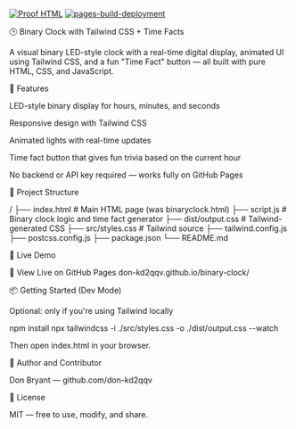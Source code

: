 [![Proof HTML](https://github.com/DON-KD2QQV/binary-clock/actions/workflows/proof-html.yml/badge.svg)](https://github.com/DON-KD2QQV/binary-clock/actions/workflows/proof-html.yml)
[![pages-build-deployment](https://github.com/DON-KD2QQV/binary-clock/actions/workflows/pages/pages-build-deployment/badge.svg?branch=main)](https://github.com/DON-KD2QQV/binary-clock/actions/workflows/pages/pages-build-deployment)

🕒 Binary Clock with Tailwind CSS + Time Facts

A visual binary LED-style clock with a real-time digital display, animated UI using Tailwind CSS, and a fun "Time Fact" button — all built with pure HTML, CSS, and JavaScript.

🌟 Features

LED-style binary display for hours, minutes, and seconds

Responsive design with Tailwind CSS

Animated lights with real-time updates

Time fact button that gives fun trivia based on the current hour

No backend or API key required — works fully on GitHub Pages

📁 Project Structure

/
├── index.html          # Main HTML page (was binaryclock.html)
├── script.js           # Binary clock logic and time fact generator
├── dist/output.css     # Tailwind-generated CSS
├── src/styles.css      # Tailwind source
├── tailwind.config.js
├── postcss.config.js
├── package.json
└── README.md

🚀 Live Demo

🔗 View Live on GitHub Pages
   don-kd2qqv.github.io/binary-clock/

📦 Getting Started (Dev Mode)

Optional: only if you're using Tailwind locally

npm install
npx tailwindcss -i ./src/styles.css -o ./dist/output.css --watch

Then open index.html in your browser.

👤 Author and Contributor

Don Bryant — github.com/don-kd2qqv

📄 License

MIT — free to use, modify, and share.
